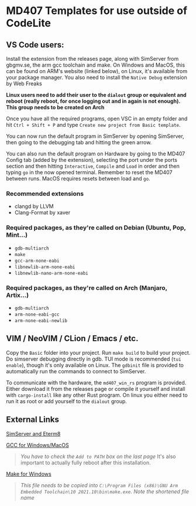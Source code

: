 # MD407 Templates for use outside of CodeLite

## VS Code users:

Install the extension from the releases page, along with SimServer from gbgmv.se, the arm gcc toolchain and make. On Windows and MacOS, this can be found on ARM's website (linked below), on Linux, it's available from your package manager. You also need to install the `Native Debug` extension by Web Freaks

**Linux users need to add their user to the `dialout` group or equivalent and reboot (really reboot, for once logging out and in again is not enough). This group needs to be created on Arch**

Once you have all the required programs, open VSC in an empty folder and hit `Ctrl + Shift + P` and type `Create new project from Basic template`.

You can now run the default program in SimServer by opening SimServer, then going to the debugging tab and hitting the green arrow.

You can also run the default program on Hardware by going to the MD407 Config tab (added by the extension), selecting the port under the ports section and then hitting `Interactive`, `Compile` and `Load` in order and then typing `go` in the now opened terminal. Remember to reset the MD407 between runs. MacOS requires resets between load and `go`.

### Recommended extensions

* clangd by LLVM
* Clang-Format by xaver

### Required packages, as they're called on Debian (Ubuntu, Pop, Mint...)

* `gdb-multiarch`
* `make`
* `gcc-arm-none-eabi`
* `libnewlib-arm-none-eabi`
* `libnewlib-nano-arm-none-eabi`

### Required packages, as they're called on Arch (Manjaro, Artix...)

* `gdb-multiarch`
* `arm-none-eabi-gcc`
* `arm-none-eabi-newlib`

## VIM / NeoVIM / CLion / Emacs / etc.

Copy the `Basic` folder into your project. Run `make build` to build your project. Do simserver debugging directly in gdb. TUI mode is recommended (`tui enable`), though it's only available on Linux. The `gdbinit` file is provided to automatically run the commands to connect to SimServer.

To communicate with the hardware, the `md407_win_rs` program is provided. Either download it from the releases page or compile it yourself and install with `cargo-install` like any other Rust program. On linux you either need to run it as root or add yourself to the `dialout` group.

## External Links

[SimServer and Eterm8](http://gbgmv.se/studies.html#machprog)

[GCC for Windows/MacOS](https://developer.arm.com/tools-and-software/open-source-software/developer-tools/gnu-toolchain/gnu-rm/downloads)

> *You have to check the `Add to PATH` box on the last page*
> It's also important to actually fully reboot after this installation.

[Make for Windows](https://github.com/mbuilov/gnumake-windows/raw/d6f3ed158d476c0a509583a6ff09351fbc85505f/gnumake-4.3.exe)

> *This file needs to be copied into `C:\Program Files (x86)\GNU Arm Embedded Toolchain\10 2021.10\bin\make.exe`. Note the shortened file name*
